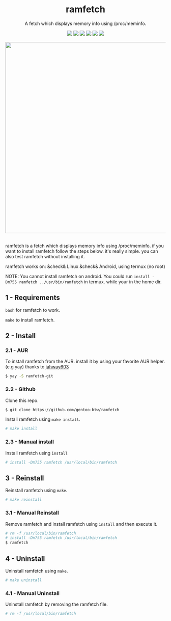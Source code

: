 <div align="center">
  <div>
    <h1>ramfetch</h1>
    <p>A fetch which displays memory info using /proc/meminfo.</p>
    <img src="https://img.shields.io/github/license/gentoo-btw/ramfetch?style=flat-square">
    <img src="https://img.shields.io/github/directory-file-count/gentoo-btw/ramfetch?style=flat-square">
    <img src="https://img.shields.io/github/last-commit/gentoo-btw/ramfetch?style=flat-square">
    <img src="https://img.shields.io/github/forks/gentoo-btw/ramfetch?style=flat-square">
    <img src="https://img.shields.io/github/stars/gentoo-btw/ramfetch?style=flat-square">
    <img src="https://img.shields.io/endpoint.svg?url=https%3A%2F%2Factions-badge.atrox.dev%2Fatrox%2Fsync-dotenv%2Fbadge">
  </div>
  <div>
<br>
<img width="600" src="https://github.com/gentoo-btw/ramfetch/blob/main/assets/example-pic.png?raw=true">
</div>
</div>
<br>

ramfetch is a fetch which displays memory info using /proc/meminfo. if you want to install ramfetch follow the steps below. it's really simple. you can also test ramfetch without installing it.

ramfetch works on:
&check& Linux
&check& Android, using termux (no root)

NOTE: You cannot install ramfetch on android. You could run `install -Dm755 ramfetch ../usr/bin/ramfetch` in termux. while your in the home dir.

## 1 - Requirements

`bash` for ramfetch to work.

`make` to install ramfetch.

## 2 - Install

### 2.1 - AUR
To install ramfetch from the AUR. install it by using your favorite AUR helper. (e.g yay) thanks to [jahway603](https://github.com/jahway603)
```bash
$ yay -S ramfetch-git
```

### 2.2 - Github
Clone this repo.
```bash
$ git clone https://github.com/gentoo-btw/ramfetch
```
Install ramfetch using `make install`.
```bash
# make install
```
### 2.3 - Manual install
Install ramfetch using `install`
```bash
# install -Dm755 ramfetch /usr/local/bin/ramfetch
```

## 3 - Reinstall
Reinstall ramfetch using `make`.
```bash
# make reinstall
```
### 3.1 - Manual Reinstall
Remove ramfetch and install ramfetch using `install` and then execute it.
```bash
# rm -f /usr/local/bin/ramfetch
# install -Dm755 ramfetch /usr/local/bin/ramfetch
$ ramfetch
```

## 4 - Uninstall
Uninstall ramfetch using `make`.
```bash
# make uninstall
```
### 4.1 - Manual Uninstall
Uninstall ramfetch by removing the ramfetch file.
```bash
# rm -f /usr/local/bin/ramfetch
```
